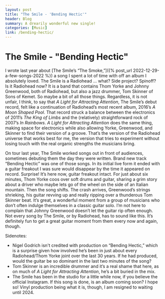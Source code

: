 ```yaml
---
layout: post
title: "The Smile - 'Bending Hectic'" 
header: Blog
summary: A drearily wonderful new single!
categories: [Music]
link: /bending-hectic/
---
```

# The Smile - "Bending Hectic"
I wrote last year about [The Smile’s “The Smoke,”]({% post_url 2022-12-29-a-few-songs-2022 %}) a song I spent a lot of time with off an album I absolutely loved. The Smile is a Radiohead … what? Side project? Spinoff? Is it Radiohead now? It is a band that contains Thom Yorke and Johnny Greenwood, both of Radiohead, but also a jazz drummer, Tom Skinner of Sons of Kemet. So maybe a bit of all those things. Regardless, it is not unfair, I think, to say that *A Light for Attracting Attention*, The Smile’s debut record, felt like a continuation of Radiohead’s most recent album, 2016’s *A Moon Shaped Pool*. That record struck a balance between the electronics of 2011’s *The King of Limbs* and the (relatively) straightforward rock of 2007’s *In Rainbows*. *A Light for Attracting Attention* does the same thing, making space for electronics while also allowing Yorke, Greenwood, and Skinner to find their version of a groove. That’s the version of the Radiohead universe that works best for me, the version that tries to experiment without losing touch with the real organic strengths the musicians bring. 

On tour last year, The Smile worked songs out in front of audiences, sometimes debuting them the day they were written. Brand new track “Bending Hectic” was one of those songs. In its initial live form it ended with a guitar freakout I was sure would disappear by the time it appeared on record. Surprise! It’s here now, guitar freakout intact. For just about six minutes, Thom Yorke coos over soft drums and guitar, sharing a grim story about a driver who maybe lets go of the wheel on the side of an Italian mountain. Then the song shifts. The crash arrives, Greenwood’s strings shrieking, his guitar revving up and really ripping over a thunderous Tom Skinner beat. It’s great, a wonderful moment from a group of musicians who don’t often indulge themselves in a classic guitar solo. I’m not here to complain that Johnny Greenwood doesn’t let the guitar rip often enough. Not every song by The Smile, or by Radiohead, has to sound like this. It’s definitely fun to get a great guitar moment from them every now and again, though. 

Sidenotes:
- Nigel Godrich isn't credited with production on “Bending Hectic,” which is a surprise given how involved he’s been in just about every Radiohead/Thom Yorke joint over the last 30 years. If he had produced, would the guitar be so dominant in the last two minutes of the song?
- Tom Skinner is an incredible drummer and it’s a real shame that here, as on much of *A Light for Attracting Attention*, he’s a bit buried in the mix. 
- The Smile has been in the studio for a little while now, if you believe the official Instagram. If this song is done, is an album coming soon? I hope so! Vinyl production being what it is, though, I am resigned to waiting until 2024.

